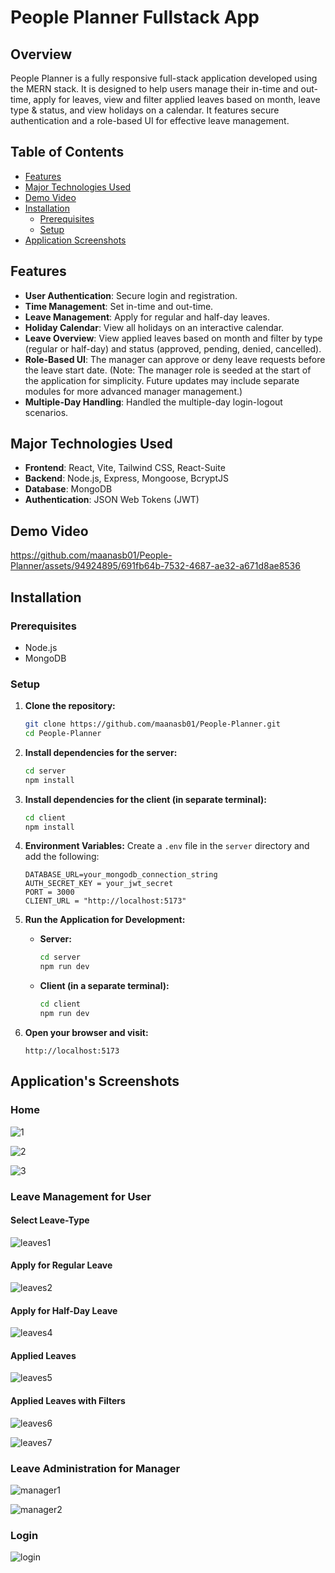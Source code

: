 # People Planner Fullstack App

## Overview
People Planner is a fully responsive full-stack application developed using the MERN stack. It is designed to help users manage their in-time and out-time, apply for leaves, view and filter applied leaves based on month, leave type & status, and view holidays on a calendar. It features secure authentication and a role-based UI for effective leave management.

## Table of Contents
- [Features](#features)
- [Major Technologies Used](#major-technologies-used)
- [Demo Video](#demo-video)
- [Installation](#installation)
  - [Prerequisites](#prerequisites)
  - [Setup](#setup)
- [Application Screenshots](#application's-screenshots)

## Features
- **User Authentication**: Secure login and registration.
- **Time Management**: Set in-time and out-time.
- **Leave Management**: Apply for regular and half-day leaves.
- **Holiday Calendar**: View all holidays on an interactive calendar.
- **Leave Overview**: View applied leaves based on month and filter by type (regular or half-day) and status (approved, pending, denied, cancelled).
- **Role-Based UI**: The manager can approve or deny leave requests before the leave start date. (Note: The manager role is seeded at the start of the application for simplicity. Future updates may include separate modules for more advanced manager management.)
- **Multiple-Day Handling**: Handled the multiple-day login-logout scenarios.

## Major Technologies Used
- **Frontend**: React, Vite, Tailwind CSS, React-Suite
- **Backend**: Node.js, Express, Mongoose, BcryptJS
- **Database**: MongoDB
- **Authentication**: JSON Web Tokens (JWT)

## Demo Video

https://github.com/maanasb01/People-Planner/assets/94924895/691fb64b-7532-4687-ae32-a671d8ae8536

## Installation

### Prerequisites
- Node.js
- MongoDB

### Setup

1. **Clone the repository:**
    ```sh
    git clone https://github.com/maanasb01/People-Planner.git
    cd People-Planner
    ```

2. **Install dependencies for the server:**
    ```sh
    cd server
    npm install
    ```

3. **Install dependencies for the client (in separate terminal):**
    ```sh
    cd client
    npm install
    ```

4. **Environment Variables:**
    Create a `.env` file in the `server` directory and add the following:
    ```
    DATABASE_URL=your_mongodb_connection_string
    AUTH_SECRET_KEY = your_jwt_secret
    PORT = 3000
    CLIENT_URL = "http://localhost:5173"
    ```

5. **Run the Application for Development:**

    - **Server:**
        ```sh
        cd server
        npm run dev
        ```

    - **Client (in a separate terminal):**
        ```sh
        cd client
        npm run dev
        ```

6. **Open your browser and visit:**
    ```
    http://localhost:5173
    ```

## Application's Screenshots

### Home

![1](https://github.com/maanasb01/People-Planner/assets/94924895/f4be9870-4f7b-453d-bfe0-fc79f21e6be0)

![2](https://github.com/maanasb01/People-Planner/assets/94924895/6dd26c6e-2064-4f81-8e26-d8ed76e62969)

![3](https://github.com/maanasb01/People-Planner/assets/94924895/1734eb91-383d-42dc-bd7e-f61053d1ed00)

### Leave Management for User

#### Select Leave-Type
![leaves1](https://github.com/maanasb01/People-Planner/assets/94924895/ae2865f0-f4fd-4b30-9104-46b1b75780d5)

#### Apply for Regular Leave
![leaves2](https://github.com/maanasb01/People-Planner/assets/94924895/dae75dfe-f750-4684-8d38-9ba47fda4787)

#### Apply for Half-Day Leave
![leaves4](https://github.com/maanasb01/People-Planner/assets/94924895/51e5ae9c-c5b0-4f46-9d7a-4cbb3be660c6)

#### Applied Leaves
![leaves5](https://github.com/maanasb01/People-Planner/assets/94924895/bd5e2bb3-edd8-4af9-91ad-e404e22e112b)

#### Applied Leaves with Filters
![leaves6](https://github.com/maanasb01/People-Planner/assets/94924895/a77ddaab-4125-4349-b183-7f93184778d6)

![leaves7](https://github.com/maanasb01/People-Planner/assets/94924895/692e9e7d-2fb6-4229-ade6-646b0bb6e1e7)

### Leave Administration for Manager
![manager1](https://github.com/maanasb01/People-Planner/assets/94924895/a37bc199-3ceb-4e79-8d0b-2bc69f715599)

![manager2](https://github.com/maanasb01/People-Planner/assets/94924895/d36b9c81-04e0-46cd-be9a-44d48ee05940)


### Login
![login](https://github.com/maanasb01/People-Planner/assets/94924895/b8bca45f-5d94-4c6f-8d73-0c99a450ba18)
